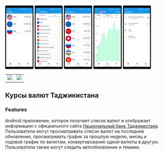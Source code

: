 <img src="/docs/1.png" width=18% height=18%> <img src="/docs/2.png" width=18% height=18%>
<img src="/docs/3.png" width=18% height=18%> <img src="/docs/4.png" width=18% height=18%>
<img src="/docs/5.png" width=18% height=18%>

<table>
  <tr>
     <td>
        <a href="https://play.google.com/store/apps/details?id=com.developer.valyutaapp">
        <img width=18% src="https://play.google.com/intl/en_us/badges/static/images/badges/en_badge_web_generic.png"></a>
    </td>
    <td> 
        <a href="https://play.google.com/store/apps/details?id=com.developer.valyutaapp">
        <img width=18% src="https://static-00.iconduck.com/assets.00/app-huawei-uk-icon-512x153-qosx82ey.png"></a> 
    </td>
  </tr>
</table>

## Курсы валют Таджикистана

### Features
Android приложение, которое получает список валют и  отображает информацию
с официального сайта [Национальный банк Таджикистана](https://www.nbt.tj/ru/kurs/kurs.php).
Пользователи могут просматривать список валют на последние обновления,
просматривать график за прошлую неделю, месяц и годовой график по валютам,
конвертирование одной валюты в другую. Пользователи также могут следить автообновление и темами.
